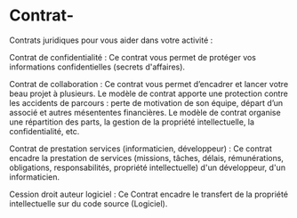 # Contrat-
Contrats juridiques pour vous aider dans votre activité : 

Contrat de confidentialité : Ce contrat vous permet de protéger vos informations confidentielles (secrets d'affaires).

Contrat de collaboration : Ce contrat vous permet d’encadrer et lancer votre beau projet à plusieurs. Le modèle de contrat apporte une protection contre les accidents de parcours : perte de motivation de son équipe, départ d’un associé et autres mésententes financières. Le modèle de contrat organise une répartition des parts, la gestion de la propriété intellectuelle, la confidentialité, etc.

Contrat de prestation services (informaticien, développeur) : Ce contrat encadre la prestation de services (missions, tâches, délais, rémunérations, obligations, responsabilités, propriété intellectuelle) d'un développeur, d'un informaticien.

Cession droit auteur logiciel : Ce Contrat encadre le transfert de la propriété intellectuelle sur du code source (Logiciel).

